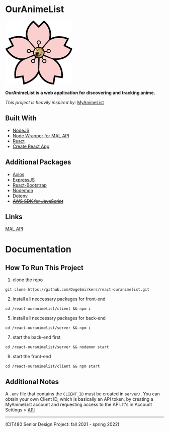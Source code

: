 # OurAnimeList

<img src="client/src/components/images/ouranimelist_icon_pog.png" alt="OurAnimeList logo" width="213" height="204">

**OurAnimeList is a web application for discovering and tracking anime.**

*This project is heavily inspired by:* [MyAnimeList](https://myanimelist.net/)

## Built With
- [NodeJS](https://github.com/nodejs/node)
- [Node Wrapper for MAL API](https://github.com/Chris-Kode/myanimelist-api-v2)
- [React](https://github.com/facebook/react/)
- [Create React App](https://github.com/facebook/create-react-app)

## Additional Packages
- [Axios](https://github.com/axios/axios)
- [ExpressJS](https://github.com/expressjs/express)
- [React-Bootstrap](https://github.com/react-bootstrap/react-bootstrap)
- [Nodemon](https://github.com/remy/nodemon)
- [Dotenv](https://github.com/motdotla/dotenv)
- ~~[AWS SDK for JavaScript](https://github.com/aws/aws-sdk-js-v3)~~

## Links
[MAL API](https://myanimelist.net/apiconfig/references/api/v2)

# Documentation

## How To Run This Project
1. clone the repo 
```
git clone https://github.com/DogeSmirkers/react-ouranimelist.git
```
2. install all neccessary packages for front-end 
```
cd /react-ouranimelist/client && npm i
```
5. install all neccessary packages for back-end 
```
cd /react-ouranimelist/server && npm i
```
7. start the back-end first 
```
cd /react-ouranimelist/server && nodemon start 
```
9. start the front-end 
```
cd /react-ouranimelist/client && npm start
```

## Additional Notes
A `.env` file that contains the `CLIENT_ID` must be created in `server/`. You can obtain your own Client ID, which is basically an API token, by creating a MyAnimeList account and requesting access to the API. It's in Account Settings > [API](https://myanimelist.net/apiconfig) 

<hr>

(CIT480 Senior Design Project: fall 2021 - spring 2022)

